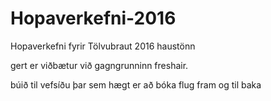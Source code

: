 # Hopaverkefni-2016
Hopaverkefni fyrir Tölvubraut 2016 haustönn

gert er viðbætur við gagngrunninn freshair.

búið til vefsíðu þar sem hægt er að bóka flug fram og til baka
